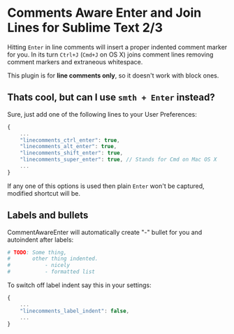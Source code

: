 # Comments Aware Enter and Join Lines for Sublime Text 2/3

Hitting `Enter` in line comments will insert a proper indented comment marker for you.
In its turn `Ctrl+J` (`Cmd+J` on OS X) joins comment lines removing comment markers
and extraneous whitespace.

This plugin is for **line comments only**, so it doesn't work with block ones.


## Thats cool, but can I use `smth + Enter` instead?

Sure, just add one of the following lines to your User Preferences:

```js
{
    ...
    "linecomments_ctrl_enter": true,
    "linecomments_alt_enter": true,
    "linecomments_shift_enter": true,
    "linecomments_super_enter": true, // Stands for Cmd on Mac OS X
    ...
}
```

If any one of this options is used then plain `Enter` won't be captured, modified shortcut will be.


## Labels and bullets

CommentAwareEnter will automatically create "-" bullet for you and autoindent after labels:

```python
# TODO: Some thing,
#       other thing indented.
#           - nicely
#           - formatted list
```

To switch off label indent say this in your settings:

```js
{
    ...
    "linecomments_label_indent": false,
    ...
}
```
